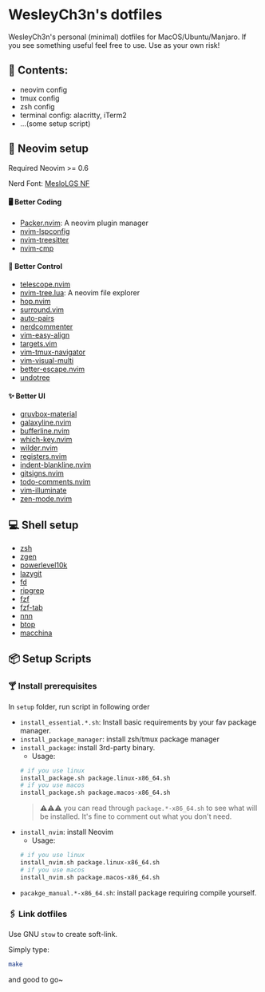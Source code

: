 # WesleyCh3n's dotfiles

WesleyCh3n's personal (minimal) dotfiles for MacOS/Ubuntu/Manjaro. If you see something
useful feel free to use. Use as your own risk!

## 📖 Contents:
- neovim config
- tmux config
- zsh config
- terminal config: alacritty, iTerm2
- ...(some setup script)

## 🌟 Neovim setup

Required Neovim >= 0.6

Nerd Font: [MesloLGS NF](https://github.com/romkatv/powerlevel10k-media)

#### 🖥  Better Coding
-   [Packer.nvim](https://github.com/wbthomason/packer.nvim): A neovim plugin manager
-   [nvim-lspconfig](https://github.com/neovim/nvim-lspconfig)
-   [nvim-treesitter](https://github.com/nvim-treesitter/nvim-treesitter)
-   [nvim-cmp](https://github.com/hrsh7th/nvim-cmp)

#### 🚀 Better Control
-   [telescope.nvim](https://github.com/nvim-telescope/telescope.nvim)
-   [nvim-tree.lua](https://github.com/kyazdani42/nvim-tree.lua): A neovim file explorer
-   [hop.nvim](https://github.com/phaazon/hop.nvim)
-   [surround.vim](https://github.com/tpope/vim-surround)
-   [auto-pairs](https://github.com/jiangmiao/auto-pairs)
-   [nerdcommenter](https://github.com/preservim/nerdcommenter)
-   [vim-easy-align](https://github.com/junegunn/vim-easy-align)
-   [targets.vim](https://github.com/wellle/targets.vim)
-   [vim-tmux-navigator](https://github.com/christoomey/vim-tmux-navigator)
-   [vim-visual-multi](https://github.com/mg979/vim-visual-multi)
-   [better-escape.nvim](https://github.com/max397574/better-escape.nvim)
-   [undotree](https://github.com/mbbill/undotree)

#### ✨ Better UI
-   [gruvbox-material](https://github.com/sainnhe/gruvbox-material)
-   [galaxyline.nvim](https://github.com/glepnir/galaxyline.nvim)
-   [bufferline.nvim](https://github.com/akinsho/bufferline.nvim)
-   [which-key.nvim](https://github.com/folke/which-key.nvim)
-   [wilder.nvim](https://github.com/gelguy/wilder.nvim)
-   [registers.nvim](https://github.com/tversteeg/registers.nvim)
-   [indent-blankline.nvim](https://github.com/lukas-reineke/indent-blankline.nvim)
-   [gitsigns.nvim](https://github.com/lewis6991/gitsigns.nvim)
-   [todo-comments.nvim](https://github.com/folke/todo-comments.nvim)
-   [vim-illuminate](https://github.com/RRethy/vim-illuminate)
-   [zen-mode.nvim](https://github.com/folke/zen-mode.nvim)

## 💻 Shell setup
-   [zsh](https://github.com/zsh-users/zsh)
-   [zgen](https://github.com/tarjoilija/zgen)
-   [powerlevel10k](https://github.com/romkatv/powerlevel10k)
-   [lazygit](https://github.com/jesseduffield/lazygit)
-   [fd](https://github.com/sharkdp/fd)
-   [ripgrep](https://github.com/BurntSushi/ripgrep)
-   [fzf](https://github.com/junegunn/fzf)
-   [fzf-tab](https://github.com/Aloxaf/fzf-tab)
-   [nnn](https://github.com/jarun/nnn)
-   [btop](https://github.com/aristocratos/btop)
-   [macchina](https://github.com/Macchina-CLI/macchina)

## 📦 Setup Scripts

### 🍸 Install prerequisites

In `setup` folder, run script in following order
- `install_essential.*.sh`: Install basic requirements by your fav package manager.
- `install_package_manager`: install zsh/tmux package manager
- `install_package`: install 3rd-party binary.
  - Usage:
  ```bash
  # if you use linux
  install_package.sh package.linux-x86_64.sh
  # if you use macos
  install_package.sh package.macos-x86_64.sh
  ```
  > ⚠️⚠️⚠️ you can read through `package.*-x86_64.sh` to see what will be installed. It's fine to comment out what you don't need.
- `install_nvim`: install Neovim
  - Usage:
  ```bash
  # if you use linux
  install_nvim.sh package.linux-x86_64.sh
  # if you use macos
  install_nvim.sh package.macos-x86_64.sh
  ```
- `pacakge_manual.*-x86_64.sh`: install package requiring compile yourself.

### 🖇️ Link dotfiles

Use GNU `stow` to create soft-link.

Simply type:
```bash
make
```

and good to go~

<!-- ## Screenshot -->

<!-- I lov Gruvbox <3 -->
<!-- <details> -->
  <!-- <summary>Image preview</summary> -->

<!-- |![img1](./asset/img1.png)|![img2](./asset/img2.png)| -->
<!-- |:-:|:-:| -->
<!-- |![img3](./asset/img3.png)|![img1](./asset/img4.png)| -->

<!-- </details> -->
